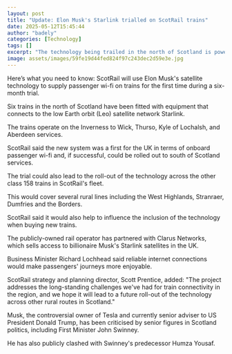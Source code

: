 ```yaml
---
layout: post
title: "Update: Elon Musk's Starlink trialled on ScotRail trains"
date: 2025-05-12T15:45:44
author: "badely"
categories: [Technology]
tags: []
excerpt: "The technology being trailed in the north of Scotland is powered by billionaire Elon Musk's company Starlink."
image: assets/images/59fe19d44fed824f97c243dec2d59e3e.jpg
---
```


Here’s what you need to know: ScotRail will use Elon Musk's satellite technology to supply passenger wi-fi on trains for the first time during a six-month trial.

Six trains in the north of Scotland have been fitted with equipment that connects to the low Earth orbit (Leo) satellite network Starlink.

The trains operate on the Inverness to Wick, Thurso, Kyle of Lochalsh, and Aberdeen services.

ScotRail said the new system was a first for the UK in terms of onboard passenger wi-fi and, if successful, could be rolled out to south of Scotland services.

The trial could also lead to the roll-out of the technology across the other class 158 trains in ScotRail's fleet.

This would cover several rural lines including the West Highlands, Stranraer, Dumfries and the Borders.

ScotRail said it would also help to influence the inclusion of the technology when buying new trains.

The publicly-owned rail operator has partnered with Clarus Networks, which sells access to billionaire Musk's Starlink satellites in the UK.

Business Minister Richard Lochhead said reliable internet connections would make passengers' journeys more enjoyable.

ScotRail strategy and planning director, Scott Prentice, added: "The project addresses the long-standing challenges we've had for train connectivity in the region, and we hope it will lead to a future roll-out of the technology across other rural routes in Scotland."

Musk, the controversial owner of Tesla and currently senior adviser to US President Donald Trump, has been criticised by senior figures in Scotland politics, including First Minister John Swinney.

He has also publicly clashed with Swinney's predecessor Humza Yousaf.

